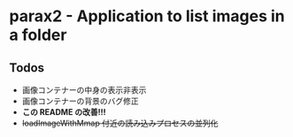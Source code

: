 # parax2 - Application to list images in a folder

## Todos

- 画像コンテナーの中身の表示非表示
- 画像コンテナーの背景のバグ修正
- **この README の改善!!!**
- ~~loadImageWithMmap 付近の読み込みプロセスの並列化~~
